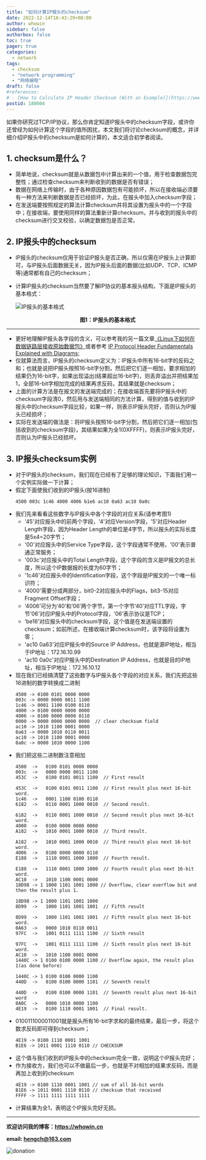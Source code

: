 ```yaml
---
title: "如何计算IP报头的checksum"
date: 2022-12-14T16:43:29+08:00
author: whowin
sidebar: false
authorbox: false
toc: true
pager: true
categories:
  - network
tags:
  - checksum
  - "network programming"
  - "网络编程"
draft: false
#references: 
# - [How to Calculate IP Header Checksum (With an Example)](https://www.thegeekstuff.com/2012/05/ip-header-checksum/)
postid: 180004
---
```


如果你研究过TCP/IP协议，那么你肯定知道IP报头中的checksum字段，或许你还曾经为如何计算这个字段的值所困扰，本文我们将讨论checksum的概念，并详细介绍IP报头中的checksum是如何计算的，本文适合初学者阅读。
<!--more-->

## 1. checksum是什么？
* 简单地说，checksum就是从数据包中计算出来的一个值，用于检查数据包完整性；通过检查checksum来判断收到的数据是否有错误；
* 数据在网络上传输时，由于各种原因数据包有可能损坏，所以在接收端必须要有一种方法来判断数据是否已经损坏，为此，在报头中加入checksum字段；
* 在发送端要按照规定的算法计算checksum并将其设置为报头中的一个字段中；在接收端，要使用同样的算法重新计算checksum，并与收到的报头中的checksum进行交叉校验，以确定数据包是否正常。

## 2. IP报头中的checksum
* IP报头的checksum仅用于验证IP报头是否正确，所以仅需在IP报头上计算即可，与IP报头后面数据无关，因为IP报头后面的数据(比如UDP、TCP、ICMP等)通常都有自己的checksum；
* 计算IP报头的checksum当然要了解IP协议的基本报头结构，下面是IP报头的基本格式：

  ![IP报头的基本格式][img01]

  <center><b>图1：IP报头的基本格式</b></center>

*****************
* 更好地理解IP报头各字段的含义，可以参考我的另一篇文章[《Linux下如何在数据链路层接收原始数据包》][article01]或者参考 [IP Protocol Header Fundamentals Explained with Diagrams][article02];
* 仅就算法而言，IP报头的checksum定义为：IP报头中所有16-bit字的反码之和；也就是说把IP报头按照16-bit字分割，然后把它们逐一相加，要求相加的结果仍为16-bit字，如果出现溢出(结果超出16-bit字)，则丢弃溢出并把结果加1，全部16-bit字相加完成的结果再求反码，其结果就是checksum；
* 上面的计算方法是在报文的发送端完成的；在接收端首先要将IP报头中的checksum字段清0，然后用与发送端相同的方法计算，得到的值与收到的IP报头中的checksum字段比较，如果一样，则表示IP报头完好，否则认为IP报头已经损坏；
* 实际在发送端的做法是：将IP报头按照16-bit字分割，然后把它们逐一相加(包括收到的checksum字段)，其结果如果为全1(0XFFFF)，则表示IP报头完好，否则认为IP报头已经损坏。

## 3. IP报头checksum实例
* 对于IP报头的checksum，我们现在已经有了足够的理论知识，下面我们用一个实例实际做一下计算；
* 假定下面使我们收到的IP报头(按16进制)
  ```plaintext
  4500 003c 1c46 4000 4006 b1e6 ac10 0a63 ac10 0a0c
  ```
* 我们先来看看这些数字与IP报头中各个字段的对应关系(请参考图1)
  - '45'对应报头中的前两个字段，'4'对应Version字段，'5'对应Header Length字段，因为Header Length的单位是4字节，所以报头的实际长度是5x4=20字节；
  - '00'对应报头中的Service Type字段，这个字段通常不使用，'00'表示普通正常服务；
  - '003c'对应报头中的Total Length字段，这个字段的含义是IP报文的总长度，所以这个IP数据报的长度为60字节；
  - '1c46'对应报头中的Identification字段，这个字段是IP报文的一个唯一标识符；
  - '4000'需要分成两部分，bit0-2对应报头中的Flags，bit3-15对应Fragment Offset字段；
  - ‘4006’可分为‘40’和‘06’两个字节，第一个字节‘40’对应TTL字段，字节‘06’对应IP报头中的Protocol字段，‘06’表示协议是TCP；
  - ‘be16’对应报头中的checksum字段，这个值是在发送端设置的checksum；如前所述，在接收端计算checksum时，该字段将设置为零；
  - 'ac10 0a63'对应IP报头中的Source IP Address，也就是源IP地址，相当于IP地址：172.16.10.99
  - 'ac10 0a0c'对应IP报头中的Destination IP Address，也就是目的IP地址，相当于IP地址：172.16.10.12
* 现在我们已经搞清楚了这些数字与IP报头各个字段的对应关系，我们先把这些16进制的数字转换成二进制
  ```plaintext
  4500 -> 0100 0101 0000 0000
  003c -> 0000 0000 0011 1100
  1c46 -> 0001 1100 0100 0110
  4000 -> 0100 0000 0000 0000
  4006 -> 0100 0000 0000 0110
  0000 -> 0000 0000 0000 0000  // clear checksum field
  ac10 -> 1010 1100 0001 0000
  0a63 -> 0000 1010 0110 0011
  ac10 -> 1010 1100 0001 0000
  0a0c -> 0000 1010 0000 1100
  ```
* 我们把这些二进制数注意相加
  ```plaintext
  4500  ->   0100 0101 0000 0000
  003c  ->   0000 0000 0011 1100
  453C  ->   0100 0101 0011 1100  // First result

  453C  ->   0100 0101 0011 1100  // First result plus next 16-bit word.
  1c46  ->   0001 1100 0100 0110
  6182  ->   0110 0001 1000 0010  // Second result.

  6182  ->   0110 0001 1000 0010  // Second result plus next 16-bit word.
  4000  ->   0100 0000 0000 0000
  A182  ->   1010 0001 1000 0010  // Third result.

  A182  ->   1010 0001 1000 0010  // Third result plus next 16-bit word.
  4006  ->   0100 0000 0000 0110
  E188  ->   1110 0001 1000 1000  // Fourth result.

  E188  ->   1110 0001 1000 1000  // Fourth result plus next 16-bit word.
  AC10  ->   1010 1100 0001 0000
  18D98 -> 1 1000 1101 1001 1000 // Overflow, clear overflow bit and then the result plus 1.

  18D98 -> 1 1000 1101 1001 1000
  8D99  ->   1000 1101 1001 1001  // Fifth result

  8D99  ->   1000 1101 1001 1001  // Fifth result plus next 16-bit word.
  0A63  ->   0000 1010 0110 0011
  97FC  ->   1001 0111 1111 1100  // Sixth result

  97FC  ->   1001 0111 1111 1100  // Sixth result plus next 16-bit word.
  AC10  ->   1010 1100 0001 0000
  1440C -> 1 0100 0100 0000 1100 // Overflow again, the result plus 1(as done before)

  1440C -> 1 0100 0100 0000 1100
  440D  ->   0100 0100 0000 1101  // Seventh result

  440D  ->   0100 0100 0000 1101  // Seventh result plus next 16-bit word
  0A0C  ->   0000 1010 0000 1100
  4E19  ->   0100 1110 0001 1001  // Final result.
  ```
* 0100111000011001就是报头所有16-bit字求和的最终结果，最后一步，将这个数求反码即可得到checksum；
  ```
  4E19 -> 0100 1110 0001 1001
  B1E6 -> 1011 0001 1110 0110 // CHECKSUM
  ```
* 这个值与我们收到的IP报头中的checksum完全一致，说明这个IP报头完好；
* 作为接收方，我们也可以不做最后一步，也就是不对相加的结果求反码，而是再加上收到的checksum
  ```
  4E19 -> 0100 1110 0001 1001 // sum of all 16-bit words
  B1E6 -> 1011 0001 1110 0110 // checksum that received
  FFFF -> 1111 1111 1111 1111
  ```
* 计算结果为全1，表明这个IP报头完好无损。


-------------
**欢迎访问我的博客：https://whowin.cn**

**email: hengch@163.com**

![donation][img_sponsor_qrcode]

[img_sponsor_qrcode]:https://whowin.gitee.io/images/qrcode/sponsor-qrcode.png


[article01]:https://whowin.gitee.io/post/blog/network/0002-link-layer-programming/
[article02]:https://www.thegeekstuff.com/2012/03/ip-protocol-header/

[img01]:https://whowin.gitee.io/images/180004/ip_header.png


